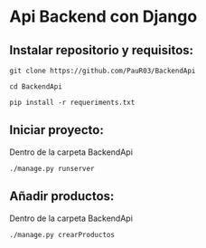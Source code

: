 # Api Backend con Django

## Instalar repositorio y requisitos:

`git clone https://github.com/PauR03/BackendApi`

`cd BackendApi`

`pip install -r requeriments.txt`

## Iniciar proyecto:
Dentro de la carpeta BackendApi

`./manage.py runserver`

## Añadir productos:
Dentro de la carpeta BackendApi

`./manage.py crearProductos`